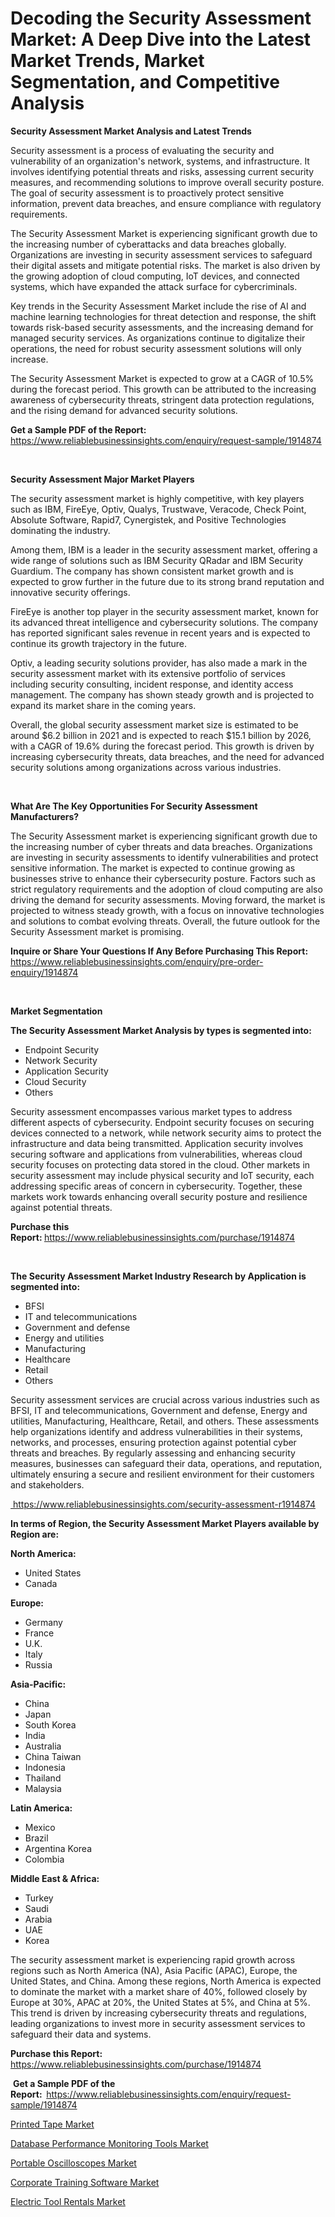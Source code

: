 <p><h1>Decoding the Security Assessment Market: A Deep Dive into the Latest Market Trends, Market Segmentation, and Competitive Analysis</h1></p><p><strong>Security Assessment Market Analysis and Latest Trends</strong></p>
<p><p>Security assessment is a process of evaluating the security and vulnerability of an organization's network, systems, and infrastructure. It involves identifying potential threats and risks, assessing current security measures, and recommending solutions to improve overall security posture. The goal of security assessment is to proactively protect sensitive information, prevent data breaches, and ensure compliance with regulatory requirements.</p><p>The Security Assessment Market is experiencing significant growth due to the increasing number of cyberattacks and data breaches globally. Organizations are investing in security assessment services to safeguard their digital assets and mitigate potential risks. The market is also driven by the growing adoption of cloud computing, IoT devices, and connected systems, which have expanded the attack surface for cybercriminals.</p><p>Key trends in the Security Assessment Market include the rise of AI and machine learning technologies for threat detection and response, the shift towards risk-based security assessments, and the increasing demand for managed security services. As organizations continue to digitalize their operations, the need for robust security assessment solutions will only increase.</p><p>The Security Assessment Market is expected to grow at a CAGR of 10.5% during the forecast period. This growth can be attributed to the increasing awareness of cybersecurity threats, stringent data protection regulations, and the rising demand for advanced security solutions.</p></p>
<p><strong>Get a Sample PDF of the Report:&nbsp;</strong> <a href="https://www.reliablebusinessinsights.com/enquiry/request-sample/1914874">https://www.reliablebusinessinsights.com/enquiry/request-sample/1914874</a></p>
<p>&nbsp;</p>
<p><strong>Security Assessment Major Market Players</strong></p>
<p><p>The security assessment market is highly competitive, with key players such as IBM, FireEye, Optiv, Qualys, Trustwave, Veracode, Check Point, Absolute Software, Rapid7, Cynergistek, and Positive Technologies dominating the industry.</p><p>Among them, IBM is a leader in the security assessment market, offering a wide range of solutions such as IBM Security QRadar and IBM Security Guardium. The company has shown consistent market growth and is expected to grow further in the future due to its strong brand reputation and innovative security offerings.</p><p>FireEye is another top player in the security assessment market, known for its advanced threat intelligence and cybersecurity solutions. The company has reported significant sales revenue in recent years and is expected to continue its growth trajectory in the future.</p><p>Optiv, a leading security solutions provider, has also made a mark in the security assessment market with its extensive portfolio of services including security consulting, incident response, and identity access management. The company has shown steady growth and is projected to expand its market share in the coming years.</p><p>Overall, the global security assessment market size is estimated to be around $6.2 billion in 2021 and is expected to reach $15.1 billion by 2026, with a CAGR of 19.6% during the forecast period. This growth is driven by increasing cybersecurity threats, data breaches, and the need for advanced security solutions among organizations across various industries.</p></p>
<p>&nbsp;</p>
<p><strong>What Are The Key Opportunities For Security Assessment Manufacturers?</strong></p>
<p><p>The Security Assessment market is experiencing significant growth due to the increasing number of cyber threats and data breaches. Organizations are investing in security assessments to identify vulnerabilities and protect sensitive information. The market is expected to continue growing as businesses strive to enhance their cybersecurity posture. Factors such as strict regulatory requirements and the adoption of cloud computing are also driving the demand for security assessments. Moving forward, the market is projected to witness steady growth, with a focus on innovative technologies and solutions to combat evolving threats. Overall, the future outlook for the Security Assessment market is promising.</p></p>
<p><strong>Inquire or Share Your Questions If Any Before Purchasing This Report:</strong> <a href="https://www.reliablebusinessinsights.com/enquiry/pre-order-enquiry/1914874">https://www.reliablebusinessinsights.com/enquiry/pre-order-enquiry/1914874</a></p>
<p>&nbsp;</p>
<p><strong>Market Segmentation</strong></p>
<p><strong>The Security Assessment Market Analysis by types is segmented into:</strong></p>
<p><ul><li>Endpoint Security</li><li>Network Security</li><li>Application Security</li><li>Cloud Security</li><li>Others</li></ul></p>
<p><p>Security assessment encompasses various market types to address different aspects of cybersecurity. Endpoint security focuses on securing devices connected to a network, while network security aims to protect the infrastructure and data being transmitted. Application security involves securing software and applications from vulnerabilities, whereas cloud security focuses on protecting data stored in the cloud. Other markets in security assessment may include physical security and IoT security, each addressing specific areas of concern in cybersecurity. Together, these markets work towards enhancing overall security posture and resilience against potential threats.</p></p>
<p><strong>Purchase this Report:&nbsp;</strong><a href="https://www.reliablebusinessinsights.com/purchase/1914874">https://www.reliablebusinessinsights.com/purchase/1914874</a></p>
<p>&nbsp;</p>
<p><strong>The Security Assessment Market Industry Research by Application is segmented into:</strong></p>
<p><ul><li>BFSI</li><li>IT and telecommunications</li><li>Government and defense</li><li>Energy and utilities</li><li>Manufacturing</li><li>Healthcare</li><li>Retail</li><li>Others</li></ul></p>
<p><p>Security assessment services are crucial across various industries such as BFSI, IT and telecommunications, Government and defense, Energy and utilities, Manufacturing, Healthcare, Retail, and others. These assessments help organizations identify and address vulnerabilities in their systems, networks, and processes, ensuring protection against potential cyber threats and breaches. By regularly assessing and enhancing security measures, businesses can safeguard their data, operations, and reputation, ultimately ensuring a secure and resilient environment for their customers and stakeholders.</p></p>
<p><a href="https://www.reliablebusinessinsights.com/security-assessment-r1914874">&nbsp;https://www.reliablebusinessinsights.com/security-assessment-r1914874</a></p>
<p><strong>In terms of Region, the Security Assessment Market Players available by Region are:</strong></p>
<p>
    <p> <strong> North America: </strong>
        <ul>
            <li>United States</li>
            <li>Canada</li>
        </ul>
        </p> 
    <p> <strong> Europe: </strong>
        <ul>
            <li>Germany</li>
            <li>France</li>
            <li>U.K.</li>
            <li>Italy</li>
            <li>Russia</li>
        </ul>
        </p> 
    <p> <strong> Asia-Pacific: </strong>
        <ul>
            <li>China</li>
            <li>Japan</li>
            <li>South Korea</li>
            <li>India</li>
            <li>Australia</li>
            <li>China Taiwan</li>
            <li>Indonesia</li>
            <li>Thailand</li>
            <li>Malaysia</li>
        </ul>
        </p> 
    <p> <strong> Latin America: </strong>
        <ul>
            <li>Mexico</li>
            <li>Brazil</li>
            <li>Argentina Korea</li>
            <li>Colombia</li>
        </ul>
        </p> 
    <p> <strong> Middle East & Africa: </strong>
        <ul>
            <li>Turkey</li>
            <li>Saudi</li>
            <li>Arabia</li>
            <li>UAE</li>
            <li>Korea</li>
        </ul>
    </p>
    </p>
<p><p>The security assessment market is experiencing rapid growth across regions such as North America (NA), Asia Pacific (APAC), Europe, the United States, and China. Among these regions, North America is expected to dominate the market with a market share of 40%, followed closely by Europe at 30%, APAC at 20%, the United States at 5%, and China at 5%. This trend is driven by increasing cybersecurity threats and regulations, leading organizations to invest more in security assessment services to safeguard their data and systems.</p></p>
<p><strong>Purchase this Report: </strong><a href="https://www.reliablebusinessinsights.com/purchase/1914874">https://www.reliablebusinessinsights.com/purchase/1914874</a></p>
<p>&nbsp;<strong>Get a Sample PDF of the Report:&nbsp;&nbsp;</strong><a href="https://www.reliablebusinessinsights.com/enquiry/request-sample/1914874">https://www.reliablebusinessinsights.com/enquiry/request-sample/1914874</a></p>
<p><strong></strong></p>
<p><p><a href="https://www.linkedin.com/pulse/global-printed-tape-market-size-trends-analysis-regional-3i8se">Printed Tape Market</a></p><p><a href="https://www.linkedin.com/pulse/database-performance-monitoring-tools-industry-analysis-report-o2luc">Database Performance Monitoring Tools Market</a></p><p><a href="https://medium.com/@rebecca.smith5467/global-portable-oscilloscopes-market-focus-on-application-end-use-industry-type-equipment-and-177c0289d9f0">Portable Oscilloscopes Market</a></p><p><a href="https://github.com/ochgvvcj16/Market-Research-Report-List-1/blob/main/corporate-training-software-market.md">Corporate Training Software Market</a></p><p><a href="https://github.com/btwcqfvq34/Market-Research-Report-List-1/blob/main/electric-tool-rentals-market.md">Electric Tool Rentals Market</a></p></p>